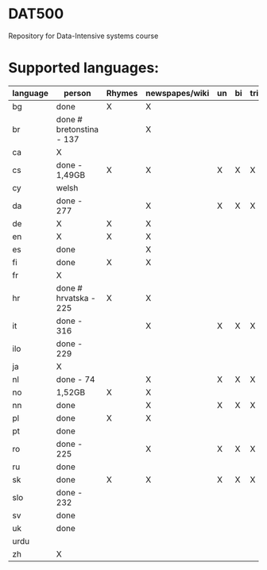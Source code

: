 DAT500
======

Repository for Data-Intensive systems course

Supported languages:
======

  language | person                   | Rhymes     | newspapes/wiki| un | bi | tri
  ---|--------------------------------|------------|---------------|----|----|-------
  bg | done                           | X          |      X        |    |    |
  br | done # bretonstina - 137       |            | X             |    |    |  
  ca | X                              |            |               |    |    | 
  cs | done - 1,49GB                  | X          |   X           |X    |   X |X
  cy | welsh                          |            |               |    |    | 
  da | done - 277                     |            |  X             | X   | X   | X
  de | X                              |X           | X             |    |    | 
  en | X                              |X           | X             |    |    | 
  es | done                           |            |X               |    |    | 
  fi | done                           |  X         |  X            |    |    |
  fr | X                              |            |              |    |    | 
  hr | done # hrvatska - 225          |  X         | X             |    |    |
  it | done - 316                     |            |  X            |  X  |   X | X
  ilo| done - 229                     |            |                |    |    | 
  ja |   X                              |            |                |    |    | 
  nl   | done - 74                      |            | X             |  X  |   X | X
  no   |  1,52GB                        | X          |   X            |    |    |
  nn   | done                           |            |  X            |   X |  X  | X
  pl   | done                           | X          |    X           |    |    |
  pt   | done                           |            |                |    |    | 
  ro   | done - 225                     |            |  X             |  X  |  X | X
  ru   | done                           |            |                |    |    | 
  sk   | done                           | X          |      X         |   X |   X |X
  slo  | done - 232                     |            |               |    |    | 
  sv   | done                           |            |               |    |    | 
  uk   | done                           |            |               |    |    | 
  urdu |                                |            |               |    |    | 
  zh   | X                              |            |               |    |    | 
 


